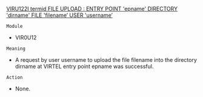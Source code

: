 [VIRU122I termid FILE UPLOAD : ENTRY POINT 'epname' DIRECTORY 'dirname' FILE 'filename’ USER 'username’](https://virtel.readthedocs.io/en/latest/manuals/virtel/Virtel459MG/messages.html?highlight=VIRU122I#VIRU122I)

`Module`
- VIR0U12

`Meaning`
- A request by user username to upload the file filename into the directory dirname at VIRTEL entry point epname was successful.

`Action`
- None.
